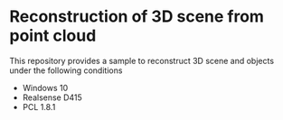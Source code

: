 # Reconstruction of 3D scene from point cloud
This repository provides a sample to reconstruct 3D scene and objects under the following conditions
* Windows 10
* Realsense D415
* PCL 1.8.1
